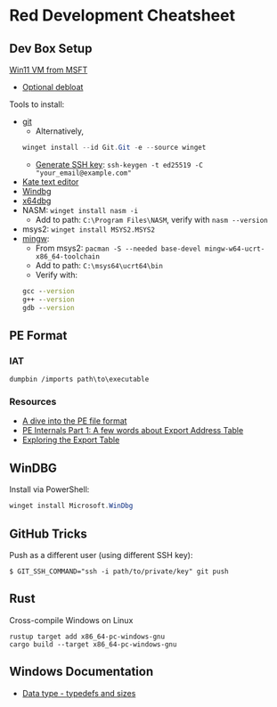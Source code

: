 # Red Development Cheatsheet

## Dev Box Setup
[Win11 VM from MSFT](https://developer.microsoft.com/en-us/windows/downloads/virtual-machines/)
- [Optional debloat](https://github.com/Raphire/Win11Debloat)

Tools to install:
- [git](https://git-scm.com/download/win)
  - Alternatively,
  ```PowerShell
  winget install --id Git.Git -e --source winget
  ```
  - [Generate SSH key](https://docs.github.com/en/authentication/connecting-to-github-with-ssh/generating-a-new-ssh-key-and-adding-it-to-the-ssh-agent): `ssh-keygen -t ed25519 -C "your_email@example.com"`
- [Kate text editor](https://www.microsoft.com/store/apps/9NWMW7BB59HW)
- [Windbg](https://aka.ms/windbg/download)
- [x64dbg](https://github.com/x64dbg/x64dbg)
- NASM: `winget install nasm -i`
  - Add to path: `C:\Program Files\NASM`, verify with `nasm --version` 
- msys2: `winget install MSYS2.MSYS2`
- [mingw](https://code.visualstudio.com/docs/cpp/config-mingw):
  - From msys2: `pacman -S --needed base-devel mingw-w64-ucrt-x86_64-toolchain`
  - Add to path: `C:\msys64\ucrt64\bin`
  - Verify with:
  ```cmd
  gcc --version
  g++ --version
  gdb --version
  ``` 

## PE Format

### IAT
```
dumpbin /imports path\to\executable
```

### Resources
- [A dive into the PE file format](https://0xrick.github.io/win-internals/pe1/)
- [PE Internals Part 1: A few words about Export Address Table](https://ferreirasc.github.io/PE-Export-Address-Table/)
- [Exploring the Export Table](https://dev.to/wireless90/exploring-the-export-table-windows-pe-internals-4l47)

## WinDBG
Install via PowerShell:
```powershell
winget install Microsoft.WinDbg
```

## GitHub Tricks
Push as a different user (using different SSH key):
```
$ GIT_SSH_COMMAND="ssh -i path/to/private/key" git push
```
## Rust
Cross-compile Windows on Linux
```
rustup target add x86_64-pc-windows-gnu
cargo build --target x86_64-pc-windows-gnu
```

## Windows Documentation
- [Data type - typedefs and sizes](https://learn.microsoft.com/en-us/windows/win32/winprog/windows-data-types)
